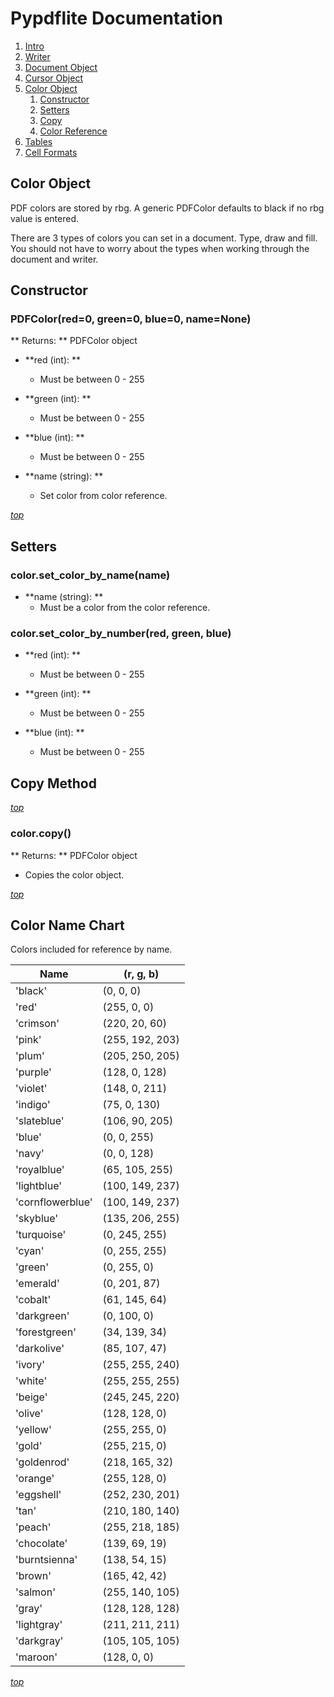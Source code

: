 # <a name="top"></a>Pypdflite Documentation

1. [Intro](index.html)
1. [Writer](writer.html)
2. [Document Object](document.html)
3. [Cursor Object](cursor.html)
4. [Color Object](#color)
    1. [Constructor](#construct)
    2. [Setters](#set)
    3. [Copy](#copy)
    4. [Color Reference](#ref)
5. [Tables](tables.html)
6. [Cell Formats](cellformat.html)

## <a name="color"></a>Color Object

PDF colors are stored by rbg. A generic PDFColor defaults to black if no
rbg value is entered.

There are 3 types of colors you can set in a document. Type, draw and fill. 
You should not have to worry about the types when working through the document
and writer.

## <a name="construct"></a>Constructor

### PDFColor(red=0, green=0, blue=0, name=None)

** Returns: ** PDFColor object

* **red (int): ** 
    * Must be between 0 - 255


* **green (int): ** 
    * Must be between 0 - 255


* **blue (int): ** 
    * Must be between 0 - 255

* **name (string): **
    * Set color from color reference.

*[top](#top)*

## <a name="set"></a>Setters

### color.set_color_by_name(name)

* **name (string): **
    * Must be a color from the color reference.

### color.set_color_by_number(red, green, blue)

* **red (int): ** 
    * Must be between 0 - 255


* **green (int): ** 
    * Must be between 0 - 255


* **blue (int): ** 
    * Must be between 0 - 255

## <a name="copy"></a>Copy Method

*[top](#top)*

### color.copy()

** Returns: ** PDFColor object

* Copies the color object.

*[top](#top)*

## <a name="ref"></a>Color Name Chart

Colors included for reference by name.

Name             | (r, g, b)
---------------- | --------------- 
'black'          | (0, 0, 0)
'red'            | (255, 0, 0)
'crimson'        | (220, 20, 60)
'pink'           | (255, 192, 203)
'plum'           | (205, 250, 205)
'purple'         | (128, 0, 128)
'violet'         | (148, 0, 211)
'indigo'         | (75, 0, 130)
'slateblue'      | (106, 90, 205)
'blue'           | (0, 0, 255)
'navy'           | (0, 0, 128)
'royalblue'      | (65, 105, 255)
'lightblue'      | (100, 149, 237)
'cornflowerblue' | (100, 149, 237)
'skyblue'        | (135, 206, 255)
'turquoise'      | (0, 245, 255)
'cyan'           | (0, 255, 255)
'green'          | (0, 255, 0)
'emerald'        | (0, 201, 87)
'cobalt'         | (61, 145, 64)
'darkgreen'      | (0, 100, 0)
'forestgreen'    | (34, 139, 34)
'darkolive'      | (85, 107, 47)
'ivory'          | (255, 255, 240)
'white'          | (255, 255, 255)
'beige'          | (245, 245, 220)
'olive'          | (128, 128, 0)
'yellow'         | (255, 255, 0)
'gold'           | (255, 215, 0)
'goldenrod'      | (218, 165, 32)
'orange'         | (255, 128, 0)
'eggshell'       | (252, 230, 201)
'tan'            | (210, 180, 140)
'peach'          | (255, 218, 185)
'chocolate'      | (139, 69, 19)
'burntsienna'    | (138, 54, 15)
'brown'          | (165, 42, 42)
'salmon'         | (255, 140, 105)
'gray'           | (128, 128, 128)
'lightgray'      | (211, 211, 211)
'darkgray'       | (105, 105, 105)
'maroon'         | (128, 0, 0)

*[top](#top)*
